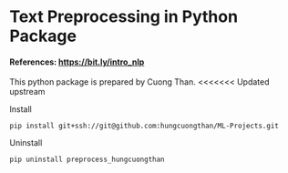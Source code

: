 # Text Preprocessing in Python Package

#### References: https://bit.ly/intro_nlp

This python package is prepared by Cuong Than.
<<<<<<< Updated upstream

Install

`pip install git+ssh://git@github.com:hungcuongthan/ML-Projects.git`

Uninstall

`pip uninstall preprocess_hungcuongthan`

